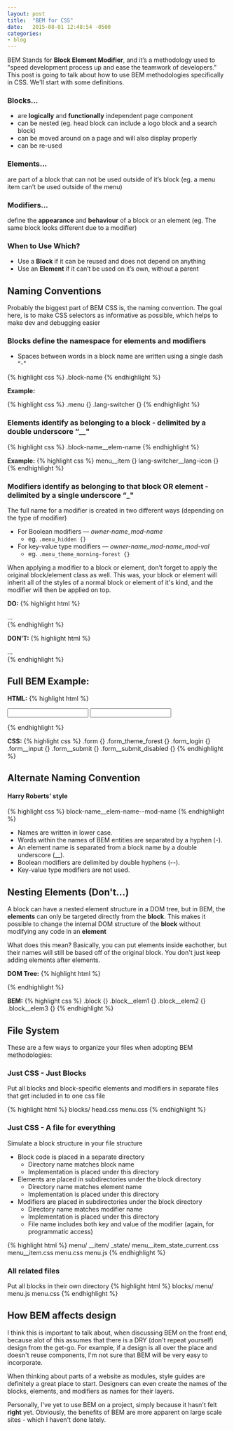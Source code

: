 ```yaml
---
layout: post
title:  "BEM for CSS"
date:   2015-08-01 12:48:54 -0500
categories:
- blog
---
```


BEM Stands for **Block Element Modifier**, and it’s a methodology used to "speed development process up and ease the teamwork of developers." This post is going to talk about how to use BEM methodologies specifically in CSS. We'll start with some definitions.

### Blocks...

* are **logically** and **functionally** independent page component
* can be nested (eg. head block can include a logo block and a search block)
* can be moved around on a page and will also display properly
* can be re-used

### Elements...
are part of a block that can not be used outside of it’s block (eg. a menu item can’t be used outside of the menu)

### Modifiers...
define the **appearance** and **behaviour** of a block or an element (eg. The same block looks different due to a modifier)


### When to Use Which?
* Use a **Block** if it can be reused and does not depend on anything
* Use an **Element** if it can’t be used on it’s own, without a parent


## Naming Conventions

Probably the biggest part of BEM CSS is, the naming convention. The goal here, is to make CSS selectors as informative as possible,  which helps to make dev and debugging easier

### Blocks define the namespace for elements and modifiers
* Spaces between words in a block name are written using a single dash “-"

{% highlight css %}
.block-name
{% endhighlight %}

**Example:**

{% highlight css %}
.menu {}
.lang-switcher {}
{% endhighlight %}

### Elements identify as belonging to a block - delimited by a double underscore **“__"**

{% highlight css %}
.block-name__elem-name
{% endhighlight %}

**Example:**
{% highlight css %}
menu__item {}
lang-switcher__lang-icon {}
{% endhighlight %}

### Modifiers identify as belonging to that block OR element - delimited by a single underscore **“_"**

The full name for a modifier is created in two different ways (depending on the type of modifier)
* For Boolean modifiers — *owner-name_mod-name*
  * eg. `.menu_hidden {}`
* For key-value type modifiers — *owner-name_mod-name_mod-val*
  * eg. `.menu_theme_morning-forest {}`

When applying a modifier to a block or element, don’t forget to apply the original block/element class as well. This was, your block or element will inherit all of the styles of a normal block or element of it's kind, and the modifier will then be applied on top.

**DO:**
{% highlight html %}
<div class="menu menu_hidden">...</div>
{% endhighlight %}

**DON’T:**
{% highlight html %}
<div class="menu_hidden">...</div>
{% endhighlight %}

## Full BEM Example:

**HTML:**
{% highlight html %}
<form class="form form_login form_theme_forest">
    <input class="form__input">
    <input class="form__submit form__submit_disabled">
</form>
{% endhighlight %}

**CSS:**
{% highlight css %}
.form {}
.form_theme_forest {}
.form_login {}
.form__input {}
.form__submit {}
.form__submit_disabled {}
{% endhighlight %}

## Alternate Naming Convention

#### Harry Roberts' style

{% highlight css %}
block-name__elem-name--mod-name
{% endhighlight %}

* Names are written in lower case.
* Words within the names of BEM entities are separated by a hyphen (-).
* An element name is separated from a block name by a double underscore (__).
* Boolean modifiers are delimited by double hyphens (--).
* Key-value type modifiers are not used.


## Nesting Elements (Don't...)
A block can have a nested element structure in a DOM tree, but in BEM, the **elements** can only be targeted directly from the **block**. This makes it possible to change the internal DOM structure of the **block** without modifying any code in an **element**

What does this mean? Basically, you can put elements inside eachother, but their names will still be based off of the original block. You don't just keep adding elements after elements.

**DOM Tree:**
{% highlight html %}
<div class="block">
    <div class="block__elem1">
        <div class="block__elem2">
            <div class="block__elem3"></div>
        </div>
    </div>
</div>
{% endhighlight %}

**BEM:**
{% highlight css %}
.block {}
.block__elem1 {}
.block__elem2 {}
.block__elem3 {}
{% endhighlight %}



## File System

These are a few ways to organize your files when adopting BEM methodologies:

### Just CSS - Just Blocks
Put all blocks and block-specific elements and modifiers in separate files that get included in to one css file

{% highlight html %}
blocks/
   head.css
  menu.css
{% endhighlight %}

### Just CSS - A file for everything
Simulate a block structure in your file structure

* Block code is placed in a separate directory
  * Directory name matches block name
  * Implementation is placed under this directory
* Elements are placed in subdirectories under the block directory
  * Directory name matches element name
  * Implementation is placed under this directory
* Modifiers are placed in subdirectories under the block directory
  * Directory name matches modifier name
  * Implementation is placed under this directory
  * File name includes both key and value of the modifier (again, for programmatic access)

{% highlight html %}
menu/
   __item/
      _state/
         menu__item_state_current.css
      menu__item.css
   menu.css
   menu.js
{% endhighlight %}

### All related files
Put all blocks in their own directory
{% highlight html %}
blocks/
   menu/
      menu.js
      menu.css
{% endhighlight %}


## How BEM affects design
I think this is important to talk about, when discussing BEM on the front end, because alot of this assumes that there is a DRY (don't repeat yourself) design from the get-go. For example, if a design is all over the place and doesn't reuse components, I'm not sure that BEM will be very easy to incorporate. 

When thinking about parts of a website as modules, style guides are definitely a great place to start. Designers can even create the names of the blocks, elements, and modifiers as names for their layers. 

Personally, I've yet to use BEM on a project, simply because it hasn't felt **right** yet. Obviously, the benefits of BEM are more apparent on large scale sites - which I haven't done lately. 
